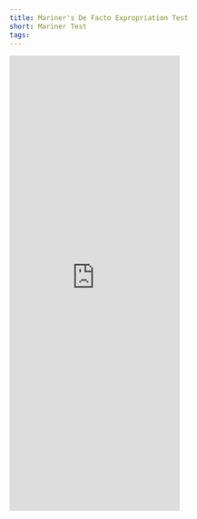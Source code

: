 ```yaml
---
title: Mariner's De Facto Expropriation Test
short: Mariner Test
tags:
---
```


<iframe src="https://opensourcelaw.limesurvey.net/446224?lang=en" height="800" frameBorder="0"></iframe>
